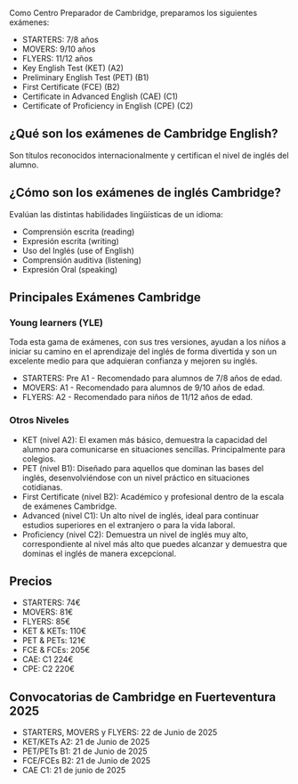 Como Centro Preparador  de Cambridge, preparamos los siguientes exámenes:

* STARTERS: 7/8 años
* MOVERS: 9/10 años
* FLYERS: 11/12 años
* Key English Test (KET) (A2)
* Preliminary English Test (PET) (B1)
* First Certificate (FCE) (B2)
* Certificate in Advanced English (CAE) (C1)
* Certificate of Proficiency in English (CPE) (C2)

## ¿Qué son los exámenes de Cambridge English?

Son títulos reconocidos internacionalmente y certifican el nivel de inglés del alumno.

## ¿Cómo son los exámenes de inglés Cambridge?

Evalúan las distintas habilidades lingüísticas de un idioma:

* Comprensión escrita (reading)
* Expresión escrita (writing)
* Uso del Inglés (use of English)
* Comprensión auditiva (listening)
* Expresión Oral (speaking)

## Principales Exámenes Cambridge

### Young learners (YLE)

Toda esta gama de exámenes, con sus tres versiones, ayudan a los niños a iniciar su camino en el aprendizaje del inglés de forma divertida y son un excelente medio para que adquieran confianza y mejoren su inglés.

* STARTERS: Pre A1 - Recomendado para alumnos de 7/8 años de edad.
* MOVERS: A1 - Recomendado para alumnos de 9/10 años de edad.
* FLYERS: A2 - Recomendado para niños de 11/12 años de edad.

### Otros Niveles

* KET (nivel A2): El examen más básico, demuestra la capacidad del alumno para comunicarse en situaciones sencillas. Principalmente para colegios.
* PET (nivel B1): Diseñado para aquellos que dominan las bases del inglés, desenvolviéndose con un nivel práctico en situaciones cotidianas.
* First Certificate (nivel B2): Académico y profesional dentro de la escala de exámenes Cambridge.
* Advanced (nivel C1): Un alto nivel de inglés, ideal para continuar estudios superiores en el extranjero o para la vida laboral.
* Proficiency (nivel C2): Demuestra un nivel de inglés muy alto, correspondiente al nivel más alto que puedes alcanzar y demuestra que dominas el inglés de manera excepcional.

## Precios

* STARTERS: 74€
* MOVERS: 81€
* FLYERS: 85€
* KET & KETs: 110€
* PET & PETs: 121€
* FCE & FCEs: 205€
* CAE: C1 224€
* CPE: C2 220€

## Convocatorias de Cambridge en Fuerteventura 2025

* STARTERS, MOVERS y FLYERS: 22 de Junio de 2025
* KET/KETs A2: 21 de Junio de 2025 
* PET/PETs B1: 21 de Junio de 2025
* FCE/FCEs B2: 21 de Junio de 2025
* CAE C1: 21 de junio de 2025